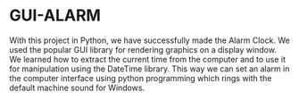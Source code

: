 # GUI-ALARM

With this project in Python, we have successfully made the Alarm Clock. We used the popular GUI library for rendering graphics on a display window. We learned how to extract the current time from the computer and to use it for manipulation using the DateTime library. This way we can set an alarm in the computer interface using python programming which rings with the default machine sound for Windows.
